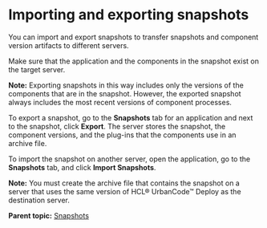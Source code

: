 # Importing and exporting snapshots

You can import and export snapshots to transfer snapshots and component version artifacts to different servers.

Make sure that the application and the components in the snapshot exist on the target server.

**Note:** Exporting snapshots in this way includes only the versions of the components that are in the snapshot. However, the exported snapshot always includes the most recent versions of component processes.

To export a snapshot, go to the **Snapshots** tab for an application and next to the snapshot, click **Export**. The server stores the snapshot, the component versions, and the plug-ins that the components use in an archive file.

To import the snapshot on another server, open the application, go to the **Snapshots** tab, and click **Import Snapshots**.

**Note:** You must create the archive file that contains the snapshot on a server that uses the same version of HCL® UrbanCode™ Deploy as the destination server.

**Parent topic:** [Snapshots](../topics/app_snapshot.md)

